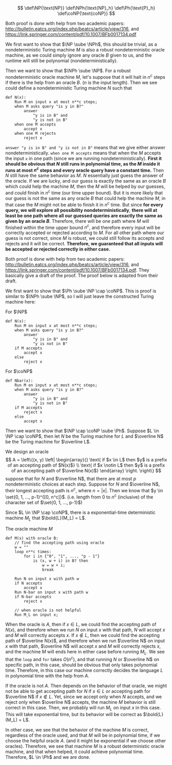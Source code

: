 $$
\def\NP{\text{NP}}
\def\NPh{\text{NP}_h}
\def\Ph{\text{P}_h}
\def\coNP{\text{coNP}}
$$

Both proof is done with help from two academic papers: http://bulletin.eatcs.org/index.php/beatcs/article/view/316, and https://link.springer.com/content/pdf/10.1007/BFb0017134.pdf

We first want to show that $\NP \sube \NPh$, this should be trivial, as a nondeterministic Turing machine $M$ is also a robust nondeterministic oracle machine, as we could simply ignore any oracle $B$ given to us, and the runtime will still be polynomial (nondeterministically).

Then we want to show that $\NPh \sube \NP$. For a robust nondeterministic oracle machine $M$, let's suppose that it will halt in $n^c$ steps if there is the help from an oracle $B$. ($n$ is the input length). Then we see could define a nondeterministic Turing machine $N$ such that

```pseudocode
def N(x):
	Run M on input x at most n**c steps; 
	when M asks query "is y in B?"
		answer
			"y is in B" and
			"y is not in B"
	when one M accepts
		accept x
	when one M rejects
		reject x
```

`answer "y is in B" and "y is not in B"` means that we give either answer nondeterministically. `when one M accepts` means that when the $M$ accepts the input `x` in one path (since we are running nondeterministically). **First it should be obvious that $N$ still runs in polynomial time, as the $M$ inside it runs at most $n^c$ steps and every oracle query have a constant time.** Then $N$ still have the same behavior as $M$. $N$ essentially just guess the answer of the oracle. If we are lucky, and our guess is exactly the same as an oracle $B$ which could help the machine $M$, then the $M$ will be helped by our guesses, and could finish in $n^c$ time (our time upper bound). But it is more likely that our guess is not the same as any oracle $B$ that could help the machine $M$, in that case the $M$ might not be able to finish it in $n^c$ time. But since **for every query, we will explore all possibility nondeterministically**, **there will at least be one path where all our guessed queries are exactly the same as given by an oracle $B$**. Therefore, there will be one path where $M$ will finished within the time upper bound $n^c$, and therefore every input will be correctly accepted or rejected according to $M$. For all other path where our guess is not correct, since $M$ is robust, we could still follow its accepts and rejects and it will be correct. **Therefore, we guaranteed that all inputs will be accepted or rejected correctly in either case.**



Both proof is done with help from two academic papers: http://bulletin.eatcs.org/index.php/beatcs/article/view/316, and https://link.springer.com/content/pdf/10.1007/BFb0017134.pdf. They basically give a draft of the proof. The proof below is adapted from their draft.

We first want to show that $\Ph \sube \NP \cap \coNP$. This is proof is similar to $\NPh \sube \NP$, so I will just leave the constructed Turing machine here:

For $\NP$

```pseudocode
def N(x):
	Run M on input x at most n**c steps; 
	when M asks query "is y in B?"
		answer
			"y is in B" and
			"y is not in B"
	if M accepts
		accept x
	else
		reject x
```

For $\coNP$

```pseudocode
def Nbar(x):
	Run M on input x at most n**c steps; 
	when M asks query "is y in B?"
		answer
			"y is in B" and
			"y is not in B"
	if M accepts
		reject x
	else
		accept x
```

Then we want to show that $\NP \cap \coNP \sube \Ph$. Suppose $L \in \NP \cap \coNP$, then let $N$ be the Turing machine for $L$ and $\overline N$ be the Turing machine for $\overline L$. 

We design an oracle
$$
A = \left\{(x, y) 
\left| 
\begin{array}{}
\text{ if $x \in L$ then $y$ is a prefix of an accepting path of $N(x)$} \\
\text{ if $x \notin L$ then $y$ is a prefix of an accepting path of $\overline N(x)$}
\end{array} 
\right. 
\right\}
$$
suppose that for $N$ and $\overline N$, that there are at most $p$ nondeterministic choices at each step. Suppose for $N$ and $\overline N$, their longest accepting path is $n^c$, where $n = |x|$. Then we know that $y \in \set{0, 1, ..., p-1}^{[0, n^c]}$. (i.e. length from $0$ to $n^c$ (inclusive) of the character set of $\set{0, 1, ..., p-1}$) 

Since $L \in \NP \cap \coNP$, there is a exponential-time deterministic machine $M_L$ that $\bold{L}(M_L) = L$. 

The oracle machine $M$

```pseudocode
def M(x) with oracle B:
	// find the accepting path using oracle
	w = ""
	loop n**c times:
		for i in {"0", "1", ..., "p - 1"}
			is (x, w + i) in B? then
				w = w + i;
				break
			
    Run N on input x with path w
    if N accepts
    	accept x
    Run N-bar on input x with path w
    if N-bar accepts
        reject x
	
	// when oracle is not helpful
	Run M_L on input x;
```

When the oracle is $A$, then if $x \in L$, we could find the accepting path of $N(x)$, and therefore when we run $N$ on input $x$ with that path, $N$ will accept $x$ and $M$ will correctly accepts $x$. If $x \notin L$, then we could find the accepting path of $\overline N(x)$, and therefore when we run $\overline N$ on input $x$ with that path, $\overline N$ will accept $x$ and $M$ will correctly rejects $x$, and the machine $M$ will ends here in either case before running $M_L$. We see that the `loop` and `for` takes $O(n^c)$, and that running $N$ or $\overline N$ on specific path, in this case, should be obvious that only takes polynomial time. Therefore, in this case our machine correctly decides the language $L$ in polynomial time with the help from $A$.

If the oracle is not $A$. Then depends on the behavior of that oracle, we might not be able to get accepting path for $N$ if $x \in L$ or accepting path for $\overline N$ if $x \notin L$. Yet, since we accept only when $N$ accepts, and we reject only when $\overline N$ accepts, the machine $M$ behavior is still correct in this case. Then, we probably will run $M_L$ on input $x$ in this case. This will take exponential time, but its behavior will be correct as $\bold{L}(M_L) = L$.

In other case, we see that the behavior of the machine $M$ is correct, regardless of the oracle used, and that $M$ will be in polynomial time, if we choose the helpful oracle $A$. (and it might be exponential if we choose other oracles). Therefore, we see that machine $M$ is a robust deterministic oracle machine, and that when helped, it could achieve polynomial time. Therefore, $L \in \Ph$ and we are done.
